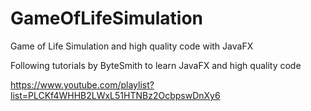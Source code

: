 # GameOfLifeSimulation
Game of Life Simulation and high quality code with JavaFX

Following tutorials by ByteSmith to learn JavaFX and high quality code

https://www.youtube.com/playlist?list=PLCKf4WHHB2LWxL51HTNBz2OcbpswDnXy6


